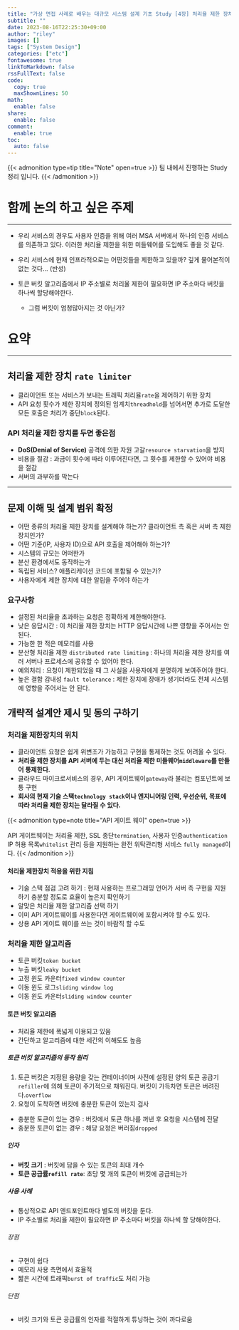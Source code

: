 ```yaml
---
title: "가상 면접 사례로 배우는 대규모 시스템 설계 기초 Study [4장] 처리율 제한 장치의 설계"
subtitle: ""
date: 2023-08-16T22:25:30+09:00
author: "riley"
images: []
tags: ["System Design"]
categories: ["etc"]
fontawesome: true
linkToMarkdown: false
rssFullText: false
code:
  copy: true
  maxShownLines: 50
math:
  enable: false
share:
  enable: false
comment:
  enable: true
toc:
  auto: false
---
```


{{< admonition type=tip title="Note" open=true >}}
팀 내에서 진행하는 Study 정리 입니다.
{{< /admonition >}} 

# 함께 논의 하고 싶은 주제
---
- 우리 서비스의 경우도 사용자 인증을 위해 여러 MSA 서버에서 하나의 인증 서비스를 의존하고 있다. 이러한 처리율 제한을 위한 미들웨어를 도입해도 좋을 것 같다.
- 우리 서비스에 현재 인프라적으로는 어떤것들을 제한하고 있을까? 깊게 물어본적이 없는 것다... (반성)

- 토큰 버킷 알고리즘에서 IP 주소별로 처리율 제한이 필요하면 IP 주소마다 버킷을 하나씩 할당해야한다.
  - 그럼 버킷이 엄청많아지는 것 아닌가?



# 요약
---

## 처리율 제한 장치 `rate limiter`
- 클라이언트 또는 서비스가 보내는 트래픽 처리율`rate`을 제어하기 위한 장치
- API 요청 횟수가 제한 장치에 정의된 임계치`threadhold`를 넘어서면 추가로 도달한 모든 호출은 처리가 중단`block`된다.

### API 처리율 제한 장치를 두면 좋은점
- **DoS(Denial of Service)** 공격에 의한 자원 고갈`resource starvation`을 방지
- 비용을 절감 : 과금이 횟수에 따라 이루어진다면, 그 횟수를 제한할 수 있어야 비용을 절감
- 서버의 과부하를 막는다

---
## 문제 이해 및 설계 범위 확정
- 어떤 종류의 처리율 제한 장치를 설계해야 하는가? 클라이언트 측 혹은 서버 측 제한 장치인가?
- 어떤 기준(IP, 사용자 ID)으로 API 호출을 제어해야 하는가?
- 시스템의 규모는 어떠한가
- 분산 환경에서도 동작하는가
- 독립된 서비스? 애플리케이션 코드에 포함될 수 있는가?
- 사용자에게 제한 장치에 대한 알림을 주어야 하는가

### 요구사항
- 설정된 처리율을 초과하는 요청은 정확하게 제한해야한다.
- 낮은 응답시간 : 이 처리율 제한 장치는 HTTP 응답시간에 나쁜 영향을 주어서는 안된다.
- 가능한 한 적은 메모리를 사용
- 분산형 처리율 제한 `distributed rate limiting` : 하나의 처리율 제한 장치를 여러 서버나 프로세스에 공유할 수 있어야 한다.
- 예외처리 : 요청이 제한되었을 때 그 사실을 사용자에게 분명하게 보여주어야 한다.
- 높은 결함 감내성 `fault tolerance` : 제한 장치에 장애가 생기더라도 전체 시스템에 영향을 주어서는 안 된다. 

## 개략적 설계안 제시 및 동의 구하기

### 처리율 제한장치의 위치
- 클라이언트 요청은 쉽게 위변조가 가능하고 구현을 통제하는 것도 어려울 수 있다.
- **처리율 제한 장치를 API 서버에 두는 대신 처리율 제한 미들웨어`middleware`를 만들어 통제한다.**
- 클라우드 마이크로서비스의 경우, API 게이트웨이`gateway`라 불리는 컴포넌트에 보통 구현
- **회사의 현재 기술 스택`technology stack`이나 엔지니어링 인력, 우선순위, 목표에 따라 처리율 제한 장치는 달라질 수 있다.**

{{< admonition type=note title="API 게이트 웨이" open=true >}}

API 게이트웨이는 처리율 제한, SSL 종단`termination`, 사용자 인증`authentication` IP 허용 목록`whitelist` 관리 등을 지원하는 완전 위탁관리형 서비스 `fully managed`이다. 
{{< /admonition >}} 

#### 처리율 제한장치 적용을 위한 지침
- 기술 스택 점검 고려 하기 : 현재 사용하는 프로그래밍 언어가 서버 측 구현을 지원하기 충분할 정도로 효율이 높은지 확인하기
- 알맞은 처리율 제한 알고리즘 선택 하기
- 이미 API 게이트웨이를 사용한다면 게이트웨이에 포함시켜야 할 수도 있다.
- 상용 API 게이트 웨이를 쓰는 것이 바람직 할 수도 

### 처리율 제한 알고리즘
- 토큰 버킷`token bucket`
- 누출 버킷`leaky bucket`
- 고정 윈도 카운터`fixed window counter`
- 이동 윈도 로그`sliding window log`
- 이동 윈도 카운터`sliding window counter`

#### 토큰 버킷 알고리즘
- 처리율 제한에 폭넓게 이용되고 있음
- 간단하고 알고리즘에 대한 세간의 이해도도 높음 


##### 토큰 버킷 알고리즘의 동작 원리
1. 토큰 버킷은 지정된 용량을 갖는 컨테이너이며 사전에 설정된 양의 토큰 공급기`refiller`에 의해 토큰이 주기적으로 채워진다. 버킷이 가득차면 토큰은 버려진다.`overflow`
2. 요청이 도착하면 버킷에 충분한 토큰이 있는지 검사
  - 충분한 토큰이 있는 경우 : 버킷에서 토큰 하나를 꺼낸 후 요청을 시스템에 전달
  - 충분한 토큰이 없는 경우 : 해당 요청은 버러짐`dropped`
  
##### 인자 
- **버킷 크기** : 버킷에 담을 수 있는 토큰의 최대 개수
- **토큰 공급률`refill rate`**: 초당 몇 개의 토큰이 버킷에 공급되는가 

##### 사용 사례
- 통상적으로 API 엔드포인트마다 별도의 버킷을 둔다.
- IP 주소별로 처리율 제한이 필요하면 IP 주소마다 버킷을 하나씩 할 당해야한다.

###### 장점
- 구현이 쉽다
- 메모리 사용 측면에서 효율적
- 짧은 시간에 트래픽`burst of traffic`도 처리 가능

###### 단점
- 버킷 크기와 토큰 공급률의 인자를 적절하게 튜닝하는 것이 까다로움
